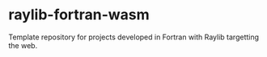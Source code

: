 # raylib-fortran-wasm
Template repository for projects developed in Fortran with Raylib targetting the web.
